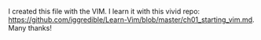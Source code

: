 I created this file with the VIM. I learn it with this vivid repo: https://github.com/iggredible/Learn-Vim/blob/master/ch01_starting_vim.md. Many thanks!
